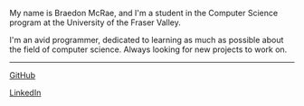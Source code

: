 <!--
**BraedonM/BraedonM** is a ✨ _special_ ✨ repository because its `README.md` (this file) appears on your GitHub profile.

Here are some ideas to get you started:

- 🔭 I’m currently working on ...
- 🌱 I’m currently learning ...
- 👯 I’m looking to collaborate on ...
- 🤔 I’m looking for help with ...
- 💬 Ask me about ...
- 📫 How to reach me: ...
- 😄 Pronouns: ...
- ⚡ Fun fact: ...
-->
My name is Braedon McRae, and I'm a student in the Computer Science program at the University of the Fraser Valley.

I'm an avid programmer, dedicated to learning as much as possible about the field of computer science.
Always looking for new projects to work on.

---

[GitHub](https://www.github.com/BraedonM) 

[LinkedIn](https://www.linkedin.com/in/BraedonM)
